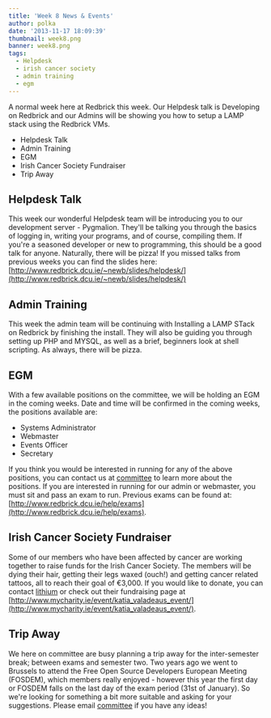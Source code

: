 ```yaml
---
title: 'Week 8 News & Events'
author: polka
date: '2013-11-17 18:09:39'
thumbnail: week8.png
banner: week8.png
tags:
  - Helpdesk
  - irish cancer society
  - admin training
  - egm
---
```

A normal week here at Redbrick this week. Our Helpdesk talk is Developing on Redbrick and our Admins will be showing you how to setup a LAMP stack using the Redbrick VMs.

*   Helpdesk Talk
*   Admin Training
*   EGM
*   Irish Cancer Society Fundraiser
*   Trip Away

<!-- more -->
## Helpdesk Talk

This week our wonderful Helpdesk team will be introducing you to our development server - Pygmalion. They'll be talking you through the basics of logging in, writing your programs, and of course, compiling them. If you're a seasoned developer or new to programming, this should be a good talk for anyone. Naturally, there will be pizza! If you missed talks from previous weeks you can find the slides here: [http://www.redbrick.dcu.ie/~newb/slides/helpdesk/](http://www.redbrick.dcu.ie/~newb/slides/helpdesk/)

## Admin Training

This week the admin team will be continuing with Installing a LAMP STack on Redbrick by finishing the install. They will also be guiding you through setting up PHP and MYSQL, as well as a brief, beginners look at shell scripting. As always, there will be pizza.

## EGM

With a few available positions on the committee, we will be holding an EGM in the coming weeks. Date and time will be confirmed in the coming weeks, the positions available are:

*   Systems Administrator
*   Webmaster
*   Events Officer
*   Secretary

If you think you would be interested in running for any of the above positions, you can contact us at [committee](/about/contact/committee) to learn more about the positions. If you are interested in running for our admin or webmaster, you must sit and pass an exam to run. Previous exams can be found at: [http://www.redbrick.dcu.ie/help/exams](http://www.redbrick.dcu.ie/help/exams).

## Irish Cancer Society Fundraiser

Some of our members who have been affected by cancer are working together to raise funds for the Irish Cancer Society. The members will be dying their hair, getting their legs waxed (ouch!) and getting cancer related tattoos, all to reach their goal of €3,000\. If you would like to donate, you can contact [lithium](/about/contact/lithium) or check out their fundraising page at [http://www.mycharity.ie/event/katia_valadeaus_event/](http://www.mycharity.ie/event/katia_valadeaus_event/).

## Trip Away

We here on committee are busy planning a trip away for the inter-semester break; between exams and semester two. Two years ago we went to Brussels to attend the Free Open Source Developers European Meeting (FOSDEM), which members really enjoyed - however this year the first day or FOSDEM falls on the last day of the exam period (31st of January). So we're looking for something a bit more suitable and asking for your suggestions. Please email [committee](/about/contact/committee) if you have any ideas!
